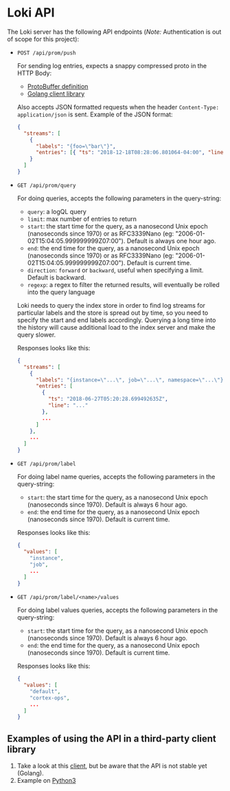 # Loki API

The Loki server has the following API endpoints (_Note:_ Authentication is out of scope for this project):

- `POST /api/prom/push`

  For sending log entries, expects a snappy compressed proto in the HTTP Body:

  - [ProtoBuffer definition](/pkg/logproto/logproto.proto)
  - [Golang client library](/pkg/promtail/client/client.go)

  Also accepts JSON formatted requests when the header `Content-Type: application/json` is sent. Example of the JSON format:

  ```json
  {
    "streams": [
      {
        "labels": "{foo=\"bar\"}",
        "entries": [{ "ts": "2018-12-18T08:28:06.801064-04:00", "line": "baz" }]
      }
    ]
  }
  ```

- `GET /api/prom/query`

  For doing queries, accepts the following parameters in the query-string:

  - `query`: a logQL query
  - `limit`: max number of entries to return
  - `start`: the start time for the query, as a nanosecond Unix epoch (nanoseconds since 1970) or as RFC3339Nano (eg: "2006-01-02T15:04:05.999999999Z07:00"). Default is always one hour ago.
  - `end`: the end time for the query, as a nanosecond Unix epoch (nanoseconds since 1970) or as RFC3339Nano (eg: "2006-01-02T15:04:05.999999999Z07:00"). Default is current time.
  - `direction`: `forward` or `backward`, useful when specifying a limit. Default is backward.
  - `regexp`: a regex to filter the returned results, will eventually be rolled into the query language

  Loki needs to query the index store in order to find log streams for particular labels and the store is spread out by time,
  so you need to specify the start and end labels accordingly. Querying a long time into the history will cause additional
  load to the index server and make the query slower.

  Responses looks like this:

  ```json
  {
    "streams": [
      {
        "labels": "{instance=\"...\", job=\"...\", namespace=\"...\"}",
        "entries": [
          {
            "ts": "2018-06-27T05:20:28.699492635Z",
            "line": "..."
          },
          ...
        ]
      },
      ...
    ]
  }
  ```

- `GET /api/prom/label`

  For doing label name queries, accepts the following parameters in the query-string:

  - `start`: the start time for the query, as a nanosecond Unix epoch (nanoseconds since 1970). Default is always 6 hour ago.
  - `end`: the end time for the query, as a nanosecond Unix epoch (nanoseconds since 1970). Default is current time.

  Responses looks like this:

  ```json
  {
    "values": [
      "instance",
      "job",
      ...
    ]
  }
  ```

- `GET /api/prom/label/<name>/values`

  For doing label values queries, accepts the following parameters in the query-string:

  - `start`: the start time for the query, as a nanosecond Unix epoch (nanoseconds since 1970). Default is always 6 hour ago.
  - `end`: the end time for the query, as a nanosecond Unix epoch (nanoseconds since 1970). Default is current time.

  Responses looks like this:

  ```json
  {
    "values": [
      "default",
      "cortex-ops",
      ...
    ]
  }
  ```

## Examples of using the API in a third-party client library

1) Take a look at this [client](https://github.com/afiskon/promtail-client), but be aware that the API is not stable yet (Golang).
2) Example on [Python3](https://github.com/sleleko/devops-kb/blob/master/python/push-to-loki.py)
